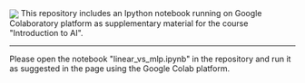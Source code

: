 
<img align="center" src="https://drive.google.com/file/d/1a3pTgJ3zMt0sdt20Y_nUE4U1NftStGkp/view?usp=sharing" />
This repository includes an Ipython notebook running on Google Colaboratory platform as supplementary material for the course "Introduction to AI".

----
Please open the notebook "linear_vs_mlp.ipynb" in the repository and run it as suggested in the page using the Google Colab platform. 

